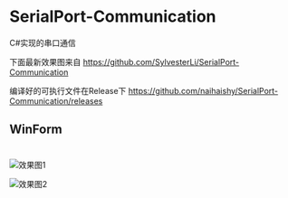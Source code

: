 # SerialPort-Communication
C#实现的串口通信

下面最新效果图来自 https://github.com/SylvesterLi/SerialPort-Communication

编译好的可执行文件在Release下 https://github.com/naihaishy/SerialPort-Communication/releases

## WinForm
#
![效果图1](https://github.com/SylvesterLi/SerialPort-Communication/blob/master/%E7%AE%80%E4%BB%8B/intr.jpg) 

![效果图2](https://github.com/SylvesterLi/SerialPort-Communication/blob/master/%E7%AE%80%E4%BB%8B/introducing1.jpg) 
